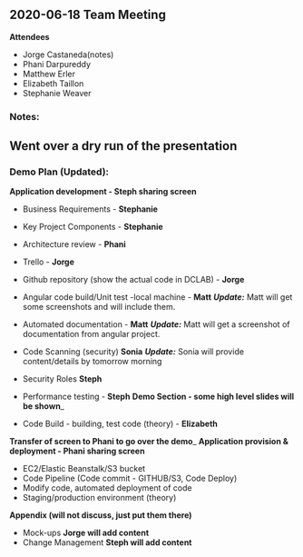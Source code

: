 ## 2020-06-18 Team Meeting

**Attendees**
- Jorge Castaneda(notes)
- Phani Darpureddy
- Matthew Erler
- Elizabeth Taillon   
- Stephanie Weaver


### Notes:

Went over a dry run of the presentation
- 

### Demo Plan (Updated):

**Application development - Steph sharing screen**
- Business Requirements - **Stephanie**
- Key Project Components - **Stephanie**
- Architecture review - **Phani**
- Trello - **Jorge**
- Github repository (show the actual code in DCLAB) - **Jorge**

- Angular code build/Unit test -local machine - **Matt**
___Update:___ Matt will get some screenshots and will include them.

- Automated documentation - **Matt**
___Update:___ Matt will get a screenshot of documentation from angular project.

- Code Scanning (security) **Sonia**
___Update:___ Sonia will provide content/details by tomorrow morning

- Security Roles **Steph**
- Performance testing - **Steph**
__Demo Section - some high level slides will be shown___
- Code Build - building, test code (theory) - **Elizabeth**

__Transfer of screen to Phani to go over the demo___
**Application provision & deployment - Phani sharing screen**
- EC2/Elastic Beanstalk/S3 bucket 
- Code Pipeline (Code commit - GITHUB/S3, Code Deploy)
- Modify code, automated deployment of code
- Staging/production environment (theory)

**Appendix (will not discuss, just put them there)**
- Mock-ups **Jorge will add content**
- Change Management **Steph will add content**
